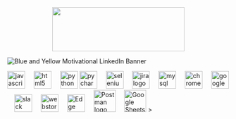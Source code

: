 <div align="center">
<a href="https://www.irobot.com"><img src="https://github.com/TatsianaLentz/AQ_Portfolio_iRobot_Testing_Project-/assets/167602491/502f70e7-4ce4-4a8c-aa25-ba2f686a7df4" width = "300" height = "100"></a>
</div>

![Blue and Yellow Motivational LinkedIn Banner](https://github.com/TatsianaLentz/AQ_Portfolio_iRobot_Testing_Project-/assets/167602491/55689040-0863-4adb-bca8-fe5a4fc45b0e)


  <img src="https://cdn.jsdelivr.net/gh/devicons/devicon/icons/javascript/javascript-original.svg" height="40" alt="javascript logo"  />
  <img width="12" />
  <img src="https://cdn.jsdelivr.net/gh/devicons/devicon/icons/html5/html5-original.svg" height="40" alt="html5 logo"  />
  <img width="12" />
  <img src="https://cdn.jsdelivr.net/gh/devicons/devicon/icons/python/python-original.svg" height="40" alt="python logo"  />
  <img src="https://cdn.jsdelivr.net/gh/devicons/devicon/icons/pycharm/pycharm-original.svg" height="40" alt="pycharm logo"  />
  <img width="12" />
  <img src="https://cdn.jsdelivr.net/gh/devicons/devicon/icons/selenium/selenium-original.svg" height="40" alt="selenium logo"  />
  <img width="12" />
  <img src="https://cdn.jsdelivr.net/gh/devicons/devicon/icons/jira/jira-original.svg" height="40" alt="jira logo"  />
  <img width="12" />
  <img src="https://cdn.jsdelivr.net/gh/devicons/devicon/icons/mysql/mysql-original.svg" height="40" alt="mysql logo"  />
  <img width="12" />
  <img src="https://cdn.jsdelivr.net/gh/devicons/devicon/icons/chrome/chrome-original.svg" height="40" alt="chrome logo"  />
  <img width="12" />
  <img src="https://cdn.jsdelivr.net/gh/devicons/devicon/icons/google/google-original.svg" height="40" alt="google logo"  />
  <img width="12" />
  <img src="https://cdn.jsdelivr.net/gh/devicons/devicon/icons/slack/slack-original.svg" height="40" alt="slack logo"  />
  <img width="12" />
  <img src="https://cdn.jsdelivr.net/gh/devicons/devicon/icons/webstorm/webstorm-original.svg" height="40" alt="webstorm logo"  />
  <img width="12" />
  <img src="https://github.com/TatsianaLentz/TatsianaLentz/assets/167602491/9971936e-bd07-44f1-84ea-5252cd8ef519 width="10" height="40" alt="Edge logo" />
  <img width="12" />
  <img src="https://github.com/TatsianaLentz/TatsianaLentz/assets/167602491/adfbb3b6-0cb3-4104-a58c-f006b8f535bc width="10" height="50" alt="Postman logo" />
  <img width="12" />
  <img src="https://github.com/TatsianaLentz/TatsianaLentz/assets/167602491/ed594186-f2ed-4e2c-9e54-acd4813b9f0b width="10" height="50" alt="Google Sheets logo" />
>

###
